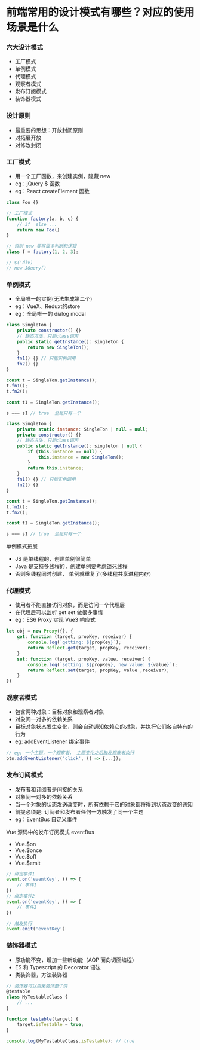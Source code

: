 
# 前端常用的设计模式有哪些？对应的使用场景是什么

### 六大设计模式
- 工厂模式
- 单例模式
- 代理模式
- 观察者模式
- 发布订阅模式
- 装饰器模式

### 设计原则
- 最重要的思想：开放封闭原则
- 对拓展开放
- 对修改封闭

### 工厂模式
- 用一个工厂函数，来创建实例，隐藏 new
- eg：jQuery $ 函数
- eg：React createElement 函数

``` js
class Foo {}

// 工厂模式
function factory(a, b, c) {
    // if  else ...
    return new Foo()
}

// 否则 new 要写很多判断和逻辑
class f = factory(1, 2, 3);

// $('div)
// new JQuery()
```

### 单例模式
- 全局唯一的实例(无法生成第二个)
- eg：VueX、Reduxt的store
- eg：全局唯一的 dialog modal

``` js
class SingleTon {
    private constructor() {}
    // 静态方法，只能class调用
    public static getInstance(): singleton { 
        return new SingleTon();
    }
    fn1() {} // 只能实例调用
    fn2() {}
}

const t = SingleTon.getInstance();
t.fn1(); 
t.fn2(); 

const t1 = SingleTon.getInstance();

s === s1 // true  全局只有一个
```

``` js
class SingleTon {
    private static instance: SingleTon | null = null;
    private constructor() {}
    // 静态方法，只能class调用
    public static getInstance(): singleton | null { 
        if (this.instance == null) {
            this.instance = new SingleTon();
        }
        return this.instance;
    }
    fn1() {} // 只能实例调用
    fn2() {}
}

const t = SingleTon.getInstance();
t.fn1(); 
t.fn2(); 

const t1 = SingleTon.getInstance();

s === s1 // true  全局只有一个
```
单例模式拓展
- JS 是单线程的，创建单例很简单
- Java 是支持多线程的，创建单例要考虑锁死线程
- 否则多线程同时创建， 单例就重复了(多线程共享进程内存)


### 代理模式
- 使用者不能直接访问对象，而是访问一个代理层
- 在代理层可以监听 get set 做很多事情
- eg：ES6 Proxy 实现 Vue3 响应式

``` js
let obj = new Proxy({}, {
    get: function (target, propKey, receiver) {
        console.log(`getting: ${propKey}`);
        return Reflect.get(target, propKey, receiver);
    }
    set: function (target, propKey, value, receiver) {
        console.log(`setting: ${propKey}, new value: ${value}`);
        return Reflect.set(target, propKey, value ,receiver);
    }
})
```

### 观察者模式
- 包含两种对象：目标对象和观察者对象
- 对象间一对多的依赖关系
- 目标对象状态发生变化，则会自动通知依赖它的对象，并执行它们各自特有的行为
- eg: addEventListener 绑定事件

``` js
// eg: 一个主题，一个观察者， 主题变化之后触发观察者执行
btn.addEventListener('click', () => {...});
```

### 发布订阅模式
- 发布者和订阅者是间接的关系
- 对象间一对多的依赖关系
- 当一个对象的状态发送改变时，所有依赖于它的对象都将得到状态改变的通知
- 前提必须是: 订阅者和发布者任何一方触发了同一个主题
- eg：EventBus 自定义事件

Vue 源码中的发布订阅模式 eventBus
- Vue.$on
- Vue.$once
- Vue.$off
- Vue.$emit

``` js
// 绑定事件1
event.on('eventKey', () => {
    // 事件1   
})
// 绑定事件2
event.on('eventKey', () => {
    // 事件2  
})

// 触发执行
event.emit('eventKey')
```



### 装饰器模式
- 原功能不变，增加一些新功能（AOP 面向切面编程）
- ES 和 Typescript 的 Decorator 语法
- 类装饰器，方法装饰器

``` js
// 装饰器可以用来装饰整个类
@testable
class MyTestableClass {
    // ...
}

function testable(target) {
    target.isTestable = true;
}

console.log(MyTestableClass.isTestable); // true

```

<!-- ``` js
// cats.controller.ts  场景：next.js
import {Contoller, Get} from '@nextjs/common'

@Contoller('cats)
export class CatsController {
    @Get()
    findAll(): string {
        return 'This action returns all cats'
    }
}
``` -->
